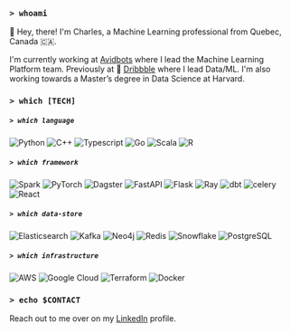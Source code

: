 ### `> whoami`

👋 Hey, there! I'm Charles, a Machine Learning professional from Quebec, Canada 🇨🇦. 

I'm currently working at [Avidbots](https://avidbots.com) where I lead the Machine Learning Platform team. Previously at 🏀 [Dribbble](https://dribbble.com) where I lead Data/ML. I'm also working towards a Master’s degree in Data Science
at Harvard.

### `> which [TECH]`

##### `> which language`

![Python](https://img.shields.io/badge/python-3670A0?style=flat&logo=python&logoColor=white)
![C++](https://img.shields.io/badge/C++-00599C?style=flat&logo=c%2B%2B&logoColor=white)
![Typescript](https://img.shields.io/badge/typescript-007acc.svg?style=flat&logo=typescript&logoColor=white)
![Go](https://img.shields.io/badge/go-%2300ADD8.svg?style=flat&logo=go&logoColor=white)
![Scala](https://img.shields.io/badge/scala-%23DC322F.svg?style=flat&logo=scala&logoColor=white)
![R](https://img.shields.io/badge/r-%23276DC3.svg?style=flat&logo=r&logoColor=white)

##### `> which framework`

![Spark](https://img.shields.io/badge/spark-E25A1C.svg?style=flat&logo=apachespark&logoColor=white)
![PyTorch](https://img.shields.io/badge/pytorch-EE4C2C.svg?style=flat&logo=PyTorch&logoColor=white)
![Dagster](https://img.shields.io/badge/dagster-4F43DD.svg?style=flat&logoColor=white)
![FastAPI](https://img.shields.io/badge/flastapi-%23000.svg?style=flat&logo=fastapi&logoColor=white)
![Flask](https://img.shields.io/badge/flask-%23000.svg?style=flat&logo=flask&logoColor=white)
![Ray](https://img.shields.io/badge/ray-028CF0.svg?style=flat&logo=ray&logoColor=white)
![dbt](https://img.shields.io/badge/dbt-FF694B.svg?style=flat&logo=dbt&logoColor=white)
![celery](https://img.shields.io/badge/celery-37814A.svg?style=flat&logo=celery&logoColor=white)
![React](https://img.shields.io/badge/react-61DBFB.svg?style=flat&logo=react&logoColor=white)

##### `> which data-store`

![Elasticsearch](https://img.shields.io/badge/elasticsearch-005571.svg?style=flat&logo=elasticsearch&logoColor=white)
![Kafka](https://img.shields.io/badge/kafka-231F20.svg?style=flat&logo=apachekafka&logoColor=white)
![Neo4j](https://img.shields.io/badge/neo4j-4581C3.svg?style=flat&logo=neo4j&logoColor=white)
![Redis](https://img.shields.io/badge/redis-DC382D.svg?style=flat&logo=redis&logoColor=white)
![Snowflake](https://img.shields.io/badge/snowflake-29B5E8.svg?style=flat&logo=snowflake&logoColor=white)
![PostgreSQL](https://img.shields.io/badge/postgresql-4169E1.svg?style=flat&logo=postgresql&logoColor=white)

##### `> which infrastructure`

![AWS](https://img.shields.io/badge/aws-232F3E.svg?style=flat&logo=amazon-aws&logoColor=white)
![Google Cloud](https://img.shields.io/badge/gcp-232F3E.svg?style=flat&logo=google-cloud&logoColor=white)
![Terraform](https://img.shields.io/badge/terraform-7B42BC.svg?style=flat&logo=Terraform&logoColor=white)
![Docker](https://img.shields.io/badge/docker-2496ED.svg?style=flat&logo=docker&logoColor=white)


### `> echo $CONTACT`

Reach out to me over on my [LinkedIn](https://www.linkedin.com/in/charleslariviere1/) profile.
